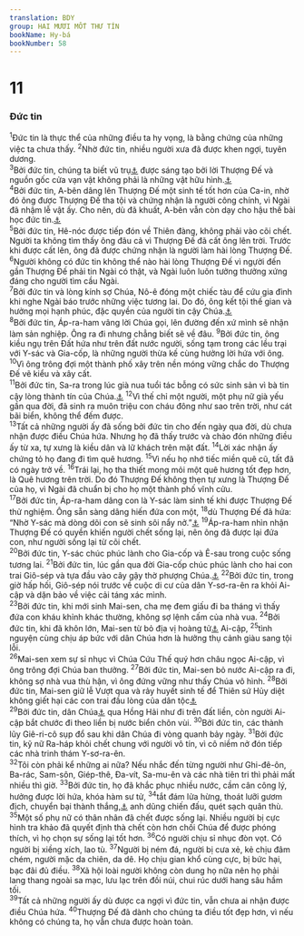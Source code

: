 ```yaml
---
translation: BDY
group: HAI MƯƠI MỐT THƯ TÍN
bookName: Hy-bá 
bookNumber: 58
---
```


<div class="title"><h1>11</h1><h3>Đức tin</h3></div>
<span class="verse he_11_1"><sup>1</sup>Đức tin là thực thể của những điều ta hy vọng, là bằng chứng của những việc ta chưa thấy. </span>
<span class="verse he_11_2"><sup>2</sup>Nhờ đức tin, nhiều người xưa đã được khen ngợi, tuyên dương.<br/></span>
<span class="verse he_11_3"><sup>3</sup>Bởi đức tin, chúng ta biết vũ trụ<a href="#" data-toggle="tooltip" data-placement="bottom" title="Ctd các thế giới">⚓</a> được sáng tạo bởi lời Thượng Đế và nguồn gốc cửa vạn vật không phải là những vật hữu hình.<a href="#" data-toggle="tooltip" data-placement="bottom" title="Nt các vật thấy được không phải được tạo nên từ những vật hữu hình">⚓</a><br/></span>
<span class="verse he_11_4"><sup>4</sup>Bởi đức tin, A-bên dâng lên Thượng Đế một sinh tế tốt hơn của Ca-in, nhờ đó ông được Thượng Đế tha tội và chứng nhận là người công chính, vì Ngài đã nhậm lễ vật ấy. Cho nên, dù đã khuất, A-bên vẫn còn dạy cho hậu thế bài học đức tin.<a href="#" data-toggle="tooltip" data-placement="bottom" title="Nt dù chết vẫn còn nói">⚓</a><br/></span>
<span class="verse he_11_5"><sup>5</sup>Bởi đức tin, Hê-nóc được tiếp đón về Thiên đàng, không phải vào cõi chết. Người ta không tìm thấy ông đâu cả vì Thượng Đế đã cất ông lên trời. Trước khi được cất lên, ông đã được chứng nhận là người làm hài lòng Thượng Đế. </span>
<span class="verse he_11_6"><sup>6</sup>Người không có đức tin không thể nào hài lòng Thượng Đế vì ngựời đến gần Thượng Đế phải tin Ngài có thật, và Ngài luôn luôn tưởng thưởng xứng đáng cho người tìm cầu Ngài.<br/></span>
<span class="verse he_11_7"><sup>7</sup>Bởi đức tin và lòng kính sợ Chúa, Nô-ê đóng một chiếc tàu để cứu gia đình khi nghe Ngài báo trước những việc tương lai. Do đó, ông kết tội thế gian và hưởng mọi hạnh phúc, đặc quyền của người tin cậy Chúa.<a href="#" data-toggle="tooltip" data-placement="bottom" title="Nt trở nên người thừa kế của sự công chính bởi đức tin">⚓</a><br/></span>
<span class="verse he_11_8"><sup>8</sup>Bởi đức tin, Áp-ra-ham vâng lời Chúa gọi, lên đường đến xứ mình sẽ nhận làm sản nghiệp. Ông ra đi nhưng chẳng biết sẽ về đâu. </span>
<span class="verse he_11_9"><sup>9</sup>Bởi đức tin, ông kiều ngụ trên Đất hứa như trên đất nước người, sống tạm trong các lều trại với Y-sác và Gia-cốp, là những người thừa kế cùng hưởng lời hứa với ông. </span>
<span class="verse he_11_10"><sup>10</sup>Vì ông trông đợi một thành phố xây trên nền móng vững chắc do Thượng Đế vẽ kiểu và xây cất.<br/></span>
<span class="verse he_11_11"><sup>11</sup>Bởi đức tin, Sa-ra trong lúc già nua tuổi tác bỗng có sức sinh sản vì bà tin cậy lòng thành tín của Chúa.<a href="#" data-toggle="tooltip" data-placement="bottom" title="Nt Đấng đã hứa">⚓</a> </span>
<span class="verse he_11_12"><sup>12</sup>Vì thế chỉ một người, một phụ nữ già yếu gần qua đời, đã sinh ra muôn triệu con cháu đông như sao trên trời, như cát bãi biển, không thể đếm được.<br/></span>
<span class="verse he_11_13"><sup>13</sup>Tất cả những người ấy đã sống bởi đức tin cho đến ngày qua đời, dù chưa nhận được điều Chúa hứa. Nhưng họ đã thấy trước và chào đón những điều ấy từ xa, tự xưng là kiều dân và lữ khách trên mặt đất. </span>
<span class="verse he_11_14"><sup>14</sup>Lời xác nhận ấy chứng tỏ họ đang đi tìm quê hương. </span>
<span class="verse he_11_15"><sup>15</sup>Vì nếu họ nhớ tiếc miền quê cũ, tất đã có ngày trở về. </span>
<span class="verse he_11_16"><sup>16</sup>Trái lại, họ tha thiết mong mỏi một quê hương tốt đẹp hơn, là Quê hương trên trời. Do đó Thượng Đế không thẹn tự xưng là Thượng Đế của họ, vì Ngài đã chuẩn bị cho họ một thành phố vĩnh cửu.<br/></span>
<span class="verse he_11_17"><sup>17</sup>Bởi đức tin, Áp-ra-ham dâng con là Y-sác làm sinh tế khi được Thượng Đế thử nghiệm. Ông sẵn sàng dâng hiến đứa con một, </span>
<span class="verse he_11_18"><sup>18</sup>dù Thượng Đế đã hứa: “Nhờ Y-sác mà dòng dõi con sẽ sinh sôi nẩy nở.”<a href="#" data-toggle="tooltip" data-placement="bottom" title="Sáng 21:12">⚓</a> </span>
<span class="verse he_11_19"><sup>19</sup>Áp-ra-ham nhìn nhận Thượng Đế có quyền khiến người chết sống lại, nên ông đã được lại đứa con, như người sống lại từ cõi chết.<br/></span>
<span class="verse he_11_20"><sup>20</sup>Bởi đức tin, Y-sác chúc phúc lành cho Gia-cốp và Ê-sau trong cuộc sống tương lai. </span>
<span class="verse he_11_21"><sup>21</sup>Bởi đức tin, lúc gần qua đời Gia-cốp chúc phúc lành cho hai con trai Giô-sép và tựa đầu vào cây gậy thờ phượng Chúa.<a href="#" data-toggle="tooltip" data-placement="bottom" title="Nt lạy">⚓</a> </span>
<span class="verse he_11_22"><sup>22</sup>Bởi đức tin, trong giờ hấp hối, Giô-sép nói trước về cuộc di cư của dân Y-sơ-ra-ên ra khỏi Ai-cập và dặn bảo về việc cải táng xác mình.<br/></span>
<span class="verse he_11_23"><sup>23</sup>Bởi đức tin, khi mới sinh Mai-sen, cha mẹ đem giấu đi ba tháng vì thấy đứa con kháu khỉnh khác thường, không sợ lệnh cấm của nhà vua. </span>
<span class="verse he_11_24"><sup>24</sup>Bởi đức tin, khi đã khôn lớn, Mai-sen từ bỏ địa vị hoàng tử<a href="#" data-toggle="tooltip" data-placement="bottom" title="Nt con trai công chúa">⚓</a> Ai-cập, </span>
<span class="verse he_11_25"><sup>25</sup>tình nguyện cùng chịu áp bức với dân Chúa hơn là hưởng thụ cảnh giàu sang tội lỗi.<br/></span>
<span class="verse he_11_26"><sup>26</sup>Mai-sen xem sự sỉ nhục vì Chúa Cứu Thế quý hơn châu ngọc Ai-cập, vì ông trông đợi Chúa ban thưởng. </span>
<span class="verse he_11_27"><sup>27</sup>Bởi đức tin, Mai-sen bỏ nước Ai-cập ra đi, không sợ nhà vua thù hận, vì ông đứng vững như thấy Chúa vô hình. </span>
<span class="verse he_11_28"><sup>28</sup>Bởi đức tin, Mai-sen giữ lễ Vượt qua và rảy huyết sinh tế để Thiên sứ Hủy diệt không giết hại các con trai đầu lòng của dân tộc<a href="#" data-toggle="tooltip" data-placement="bottom" title="Nt dân Y-sơ-ra-ên">⚓</a><br/></span>
<span class="verse he_11_29"><sup>29</sup>Bởi đức tin, dân Chúa<a href="#" data-toggle="tooltip" data-placement="bottom" title="Nt dân Y-sơ-ra-ên">⚓</a> qua Hồng Hải như đi trên đất liền, còn người Ai-cập bắt chước đi theo liền bị nước biển chôn vùi. </span>
<span class="verse he_11_30"><sup>30</sup>Bởi đức tin, các thành lũy Giê-ri-cô sụp đổ sau khi dân Chúa đi vòng quanh bảy ngày. </span>
<span class="verse he_11_31"><sup>31</sup>Bởi đức tin, kỹ nữ Ra-háp khỏi chết chung với người vô tín, vì cô niềm nở đón tiếp các nhà trinh thám Y-sơ-ra-ên.<br/></span>
<span class="verse he_11_32"><sup>32</sup>Tôi còn phải kể những ai nữa? Nếu nhắc đến từng người như Ghi-đê-ôn, Ba-rác, Sam-sôn, Giép-thê, Đa-vít, Sa-mu-ên và các nhà tiên tri thì phải mất nhiều thì giờ. </span>
<span class="verse he_11_33"><sup>33</sup>Bởi đức tin, họ đã khắc phục nhiều nước, cầm cân công lý, hưởng được lời hứa, khóa hàm sư tử, </span>
<span class="verse he_11_34"><sup>34</sup>tắt đám lửa hừng, thoát lưỡi gươm địch, chuyển bại thành thắng,<a href="#" data-toggle="tooltip" data-placement="bottom" title="Ctd yếu đuối trở thành mạnh mẽ">⚓</a> anh dũng chiến đấu, quét sạch quân thù.<br/></span>
<span class="verse he_11_35"><sup>35</sup>Một số phụ nữ có thân nhân đã chết được sống lại. Nhiều người bị cực hình tra khảo đã quyết định thà chết còn hơn chối Chúa để được phóng thích, vì họ chọn sự sống lại tốt hơn. </span>
<span class="verse he_11_36"><sup>36</sup>Có người chịu sỉ nhục đòn vọt. Có người bị xiềng xích, lao tù. </span>
<span class="verse he_11_37"><sup>37</sup>Người bị ném đá, người bị cưa xẻ, kẻ chịu đâm chém, người mặc da chiên, da dê. Họ chịu gian khổ cùng cực, bị bức hại, bạc đãi đủ điều. </span>
<span class="verse he_11_38"><sup>38</sup>Xã hội loài người không còn dung họ nữa nên họ phải lang thang ngoài sa mạc, lưu lạc trên đồi núi, chui rúc dưới hang sâu hầm tối.<br/></span>
<span class="verse he_11_39"><sup>39</sup>Tất cả những người ấy dù được ca ngợi vì đức tin, vẫn chưa ai nhận được điều Chúa hứa. </span>
<span class="verse he_11_40"><sup>40</sup>Thượng Đế đã dành cho chúng ta điều tốt đẹp hơn, vì nếu không có chúng ta, họ vẫn chưa được hoàn toàn.</span>
